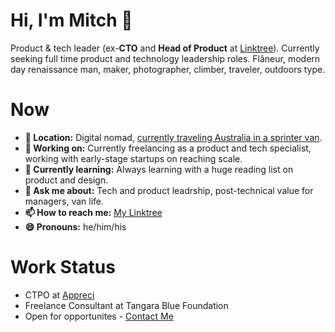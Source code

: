 # Hi, I'm Mitch 👋
Product & tech leader (ex-**CTO** and **Head of Product** at [Linktree](https://linktr.ee/)). Currently seeking full time product and technology leadership roles. Flâneur, modern day renaissance man, maker, photographer, climber, traveler, outdoors type.

# Now
- **📍 Location:** Digital nomad, [currently traveling Australia in a sprinter van](https://www.itinerantadventure.com/).
- **🔭 Working on:** Currently freelancing as a product and tech specialist, working with early-stage startups on reaching scale.
- **🌱 Currently learning:** Always learning with a huge reading list on product and design.
- **💬 Ask me about:** Tech and product leadrship, post-technical value for managers, van life.
- **📫 How to reach me:** [My Linktree](https://linktr.ee/mitchmalone)
- **😄 Pronouns:** he/him/his

# Work Status
- CTPO at [Appreci](https://appreci.io/)
- Freelance Consultant at Tangara Blue Foundation
- Open for opportunites - [Contact Me](https://linktr.ee/mitchmalone)